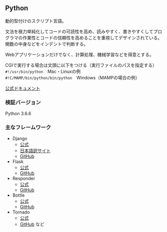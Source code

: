 ## Python
動的型付けのスクリプト言語。

文法を極力単純化してコードの可読性を高め、読みやすく、書きやすくしてプログラマの作業性とコードの信頼性を高めることを重視してデザインされている。
関数の中身などをインデントで判断する。

Webアプリケーションだけでなく、計算処理、機械学習などを得意とする。

CGIで実行する場合は文頭に以下をつける（実行ファイルのパスを指定する）  
`#!/usr/bin/python`　Mac・Linuxの例  
`#!C/MAMP/bin/python/bin/python`　Windows（MAMPの場合の例）

[公式ドキュメント](https://docs.python.org/ja/3/)

### 検証バージョン
Python 3.6.6

### 主なフレームワーク
- Django
  - [公式](https://www.djangoproject.com)
  - [日本語訳サイト](https://djangoproject.jp/)
  - [GitHub](https://github.com/django/django)
- Flask
  - [公式](http://flask.pocoo.org/)
  - [GitHub](https://github.com/pallets/flask)
- Responder
  - [公式](https://python-responder.org/en/latest/)
  - [GitHub](https://github.com/kennethreitz/responder)
- Bottle
  - [公式](https://bottlepy.org/docs/dev/)
  - [GitHub](https://github.com/bottlepy/bottle)
- Tornado
  - [公式](https://www.tornadoweb.org/en/stable/)
  - [GitHub](https://github.com/tornadoweb/tornado)
など